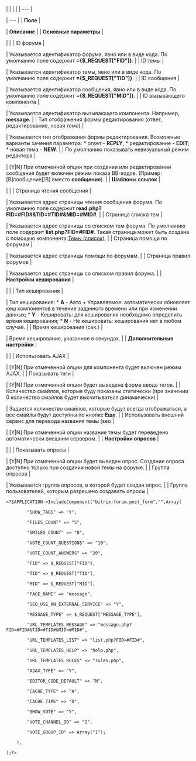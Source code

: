 |  |  |  |
| --- |

| --- |
| **Поле** |

| **Описание** |
| **Основные параметры** |

| |
| ID форума |

| Указывается идентификатор форума, явно или в виде кода. По умолчанию поле содержит **={$\_REQUEST["FID"]}**. |
| ID темы |

| Указывается идентификатор темы, явно или в виде кода. По умолчанию поле содержит **={$\_REQUEST["TID"]}**. |
| ID сообщения |

| Указывается идентификатор сообщения, явно или в виде кода. По умолчанию поле содержит **={$\_REQUEST["MID"]}**. |
| ID вызывающего компонента |

| Указывается идентификатор вызывающего компонента. Например, **message.** |
| Тип отображения формы редактирования (ответ, редактирование, новая тема) |

| Указывается тип отображения формы редактирования. Возможные варианты зачения параметра:  * ответ - **REPLY**; * редактирование - **EDIT**; * новая тема - **NEW**. |
| По умолчанию показывать невизуальный режим редактора |

| [Y|N] При отмеченной опции при создании или редактировании сообщения будет включен режим показа BB-кодов. (Пример: [B]сообщение[/B] вместо **сообщение**). |
| **Шаблоны ссылок** |

| |
| Страница чтения сообщения |

| Указывается адрес страницы чтения сообщения форума. По умолчанию поле содержит **read.php?FID=#FID#&TID=#TID#&MID=#MID#**. |
| Страница списка тем |

| Указывается адрес страницы со списком тем форума. По умолчанию поле содержит **list.php?FID=#FID#**. Такая страница может быть создана с помощью компонента [Темы (список)](/user_help/components/obschenie/forum/forum_topic_list.php). |
| Страница помощи по форумам |

| Указывается адрес страницы помощи по форумам. |
| Страница правил форумов |

| Указывается адрес страницы со списком правил форума. |
| **Настройки кеширования** |

| |
| Тип кеширования |

| Тип кеширования:  * **A** - Авто + Управляемое: автоматически обновляет кеш компонентов в течение заданного времени или при изменении данных; * **Y** - Кешировать: для кеширования необходимо определить время кеширования; * **N** - Не кешировать: кеширования нет в любом случае. |
| Время кеширования (сек.) |

| Время кеширования, указанное в секундах. |
| **Дополнительные настройки** |

| |
| Использовать AJAX |

| [Y|N] При отмеченной опции для компонента будет включен режим AJAX. |
| Показывать теги |

| [Y|N] При отмеченной опции будет выведена форма ввода тегов. |
| Количество смайлов, которые буду показаны статически (при значении 0 количество смайлов будет высчитываться динамически) |

| Задается количество смайлов, которые будут всегда отображаться, а все смайлы будут доступны по кнопке **Еще**. |
| Использовать внешний сервис для перевода названия темы (seo |

| [Y|N] При отмеченной опции название темы будет переведено автоматически внешним сервером. |
| **Настройки опросов** |

| |
| Показывать опросы |

| [Y|N] При отмеченной опции будет выведен опрос. Создание опроса доступно только при создании новой темы на форуме. |
| Группа опросов |

| Указывается группа опросов, в которой будет создан опрос. |
| Группа пользователей, которым разрешено создавать опросы |

```
<?$APPLICATION->IncludeComponent("bitrix:forum.post_form","",Array(

		"SHOW_TAGS" => "Y",

		"FILES_COUNT" => "5",

		"SMILES_COUNT" => "8",

		"VOTE_COUNT_QUESTIONS" => "10",

		"VOTE_COUNT_ANSWERS" => "20",

		"FID" => $_REQUEST["FID"],

		"TID" => $_REQUEST["TID"],

		"MID" => $_REQUEST["MID"],

		"PAGE_NAME" => "message",

		"SEO_USE_AN_EXTERNAL_SERVICE" => "Y",

		"MESSAGE_TYPE" => $_REQUEST["MESSAGE_TYPE"],

		"URL_TEMPLATES_MESSAGE" => "message.php?FID=#FID#&TID=#TID#&MID=#MID#",

		"URL_TEMPLATES_LIST" => "list.php?FID=#FID#",

		"URL_TEMPLATES_HELP" => "help.php",

		"URL_TEMPLATES_RULES" => "rules.php",

		"AJAX_TYPE" => "Y",

		"EDITOR_CODE_DEFAULT" => "N",    

		"CACHE_TYPE" => "A",

		"CACHE_TIME" => "0",

		"SHOW_VOTE" => "Y",

		"VOTE_CHANNEL_ID" => "2",

		"VOTE_GROUP_ID" => Array("1");

	),

);?>


```